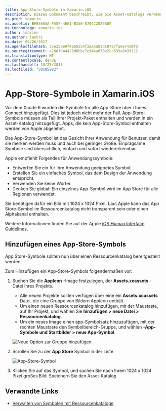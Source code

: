 ```yaml
---
title: App-Store-Symbole in Xamarin.iOS
description: Dieses Dokument beschreibt, wie Sie Asset-Katalogs verwenden, um ein App-Store-Symbol für eine Xamarin.iOS-Anwendung zu verwalten. App-Store-Symbole wurden zuvor mit iTunes Connect verwaltet.
ms.prod: xamarin
ms.assetid: BFB5665A-F557-46E1-B35E-870CC2026AD9
ms.technology: xamarin-ios
author: lobrien
ms.author: laobri
ms.date: 09/26/2017
ms.openlocfilehash: 53e25ae9f4650254f2aaaa03dc8727fae674c9f0
ms.sourcegitcommit: e268fd44422d0bbc7c944a678e2cc633a0493122
ms.translationtype: MT
ms.contentlocale: de-DE
ms.lasthandoff: 10/25/2018
ms.locfileid: "50105882"
---
```

# <a name="app-store-icons-in-xamarinios"></a>App-Store-Symbole in Xamarin.iOS

Vor dem Xcode 9 wurden die Symbole für alle App-Store über iTunes Connect hinzugefügt. Dies ist jedoch nicht mehr der Fall. App-Store-Symbole müssen als Teil Ihrer Projekt-Paket enthalten und werden in ein Asset-Katalog hinzugefügt. Apps, die kein App-Store-Symbol enthalten werden von Apple abgelehnt.

Das App-Store-Symbol ist das Gesicht Ihrer Anwendung für Benutzer, damit sie merken werden muss und auch bei geringer Größe. Einprägsame Symbole sind übersichtlich, einfach und sofort wiedererkennbar.

Apple empfiehlt Folgendes für Anwendungssymbole:

- Entwerfen Sie ein für Ihre Anwendung geeignetes Symbol.
- Erstellen Sie ein einfaches Symbol, das dem Design der Anwendung entspricht.
- Verwenden Sie keine Wörter.
- Denken Sie global: Ein einzelnes App-Symbol wird im App Store für alle Regionen verwendet.

Sie benötigen dafür ein Bild mit 1024 x 1024 Pixel.  Laut Apple kann das App Store-Symbol im Ressourcenkatalog nicht transparent sein oder einen Alphakanal enthalten.

Weitere Informationen finden Sie auf der Apple [iOS Human Interface Guidelines](https://developer.apple.com/ios/human-interface-guidelines/icons-and-images/image-size-and-resolution/).

## <a name="adding-an-app-store-icon"></a>Hinzufügen eines App-Store-Symbols

App Store-Symbole sollten nun über einen Ressourcenkatalog bereitgestellt werden. 

Zum Hinzufügen ein App-Store-Symbols folgendermaßen vor:

1. Suchen Sie die **AppIcon** -Image festzulegen, der **Assets.xcassets** -Datei Ihres Projekts. 
    - Alle neuen Projekte sollten verfügen über eine ein **Assets.xcassets** Datei, die eine Gruppe von Bildern AppIcon enthält.
    - Um einen neuen Ressourcenkatalog hinzufügen, mit der Maustaste, auf Ihr Projekt, und wählen Sie **hinzufügen > neue Datei > Ressourcenkatalog**.
    - Um ein neues Image einen app-Symbolsatz hinzuzufügen, mit der rechten Maustaste den Symbolbereich-Gruppe, und wählen **-App-Symbole und Startbilder > neue App-Symbol**:
    
    ![Neue Option zur Gruppe hinzufügen](app-store-icon-images/image1.png)

2. Scrollen Sie zu der **App Store** Symbol in der Liste:

    ![App-Store-Symbol](app-store-icon-images/image2.png)

3. Klicken Sie auf das Symbol, und suchen Sie nach Ihrem 1024 x 1024 Pixel großes Bild. Speichern Sie den Asset-Katalog.




## <a name="related-links"></a>Verwandte Links

- [Verwalten von Symbolen mit Ressourcenkataloge](~/ios/app-fundamentals/images-icons/app-icons.md#managing)
